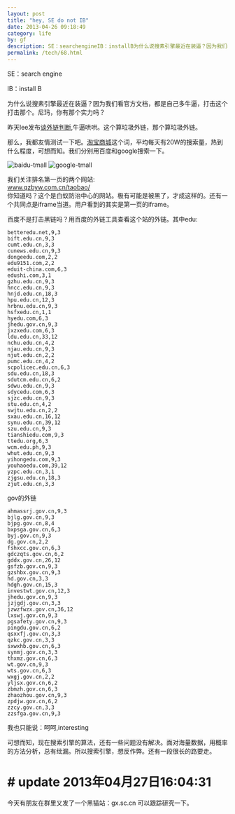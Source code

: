 ```yaml
---
layout: post
title: "hey, SE do not IB"
date: 2013-04-26 09:18:49
category: life
by: gf
description: SE：searchengineIB：installB为什么说搜素引擎最近在装逼？因为我们看官方文档，都是自己多牛逼，打击这个打击那个。尼玛，你有那个实力吗？昨天lee发布谈外链判断,牛逼哄哄。这个算
permalink: /tech/68.html
---
```

SE：search engine

IB：install B

为什么说搜素引擎最近在装逼？因为我们看官方文档，都是自己多牛逼，打击这个打击那个。尼玛，你有那个实力吗？

昨天lee发布[谈外链判断][Link 1],牛逼哄哄。这个算垃圾外链，那个算垃圾外链。

那么，我都友情测试一下吧。[淘宝商城][Link 2]这个词，平均每天有20W的搜索量，热到什么程度，可想而知。我们分别用百度和google搜索一下。

![baidu-tmall][] ![google-tmall][]

我们关注排名第一页的两个网站:  
www.qzbyw.com.cn/taobao/  
你知道吗？这个是白蚁防治中心的网站。极有可能是被黑了，才成这样的。还有一个共同点是iframe当道。用户看到的其实是第一页的iframe。

百度不是打击黑链吗？用百度的外链工具查看这个站的外链。其中edu:

    betteredu.net,9,3
    bift.edu.cn,9,3
    cumt.edu.cn,3,3
    cunews.edu.cn,9,3
    dongeedu.com,2,2
    edu9151.com,2,2
    eduit-china.com,6,3
    edushi.com,3,1
    gzhu.edu.cn,9,3
    hncc.edu.cn,9,3
    hnjd.edu.cn,18,3
    hpu.edu.cn,12,3
    hrbnu.edu.cn,9,3
    hsfxedu.cn,1,1
    hyedu.com,6,3
    jhedu.gov.cn,9,3
    jxzxedu.com,6,3
    ldu.edu.cn,33,12
    nchu.edu.cn,4,2
    njau.edu.cn,9,3
    njut.edu.cn,2,2
    pumc.edu.cn,4,2
    scpolicec.edu.cn,6,3
    sdu.edu.cn,18,3
    sdutcm.edu.cn,6,2
    sdwu.edu.cn,9,3
    sdycedu.com,6,3
    sjzc.edu.cn,9,3
    stu.edu.cn,4,2
    swjtu.edu.cn,2,2
    sxau.edu.cn,16,12
    synu.edu.cn,39,12
    szu.edu.cn,9,3
    tianshiedu.com,9,3
    ttedu.org,6,3
    wcm.edu.ph,9,3
    whut.edu.cn,9,3
    yihongedu.com,9,3
    youhaoedu.com,39,12
    yzpc.edu.cn,3,1
    zjgsu.edu.cn,18,3
    zjut.edu.cn,3,3

gov的外链

    ahmassrj.gov.cn,9,3
    bjlg.gov.cn,9,3
    bjpg.gov.cn,8,4
    bxpsga.gov.cn,6,3
    byj.gov.cn,9,3
    dg.gov.cn,2,2
    fshxcc.gov.cn,6,3
    gdczqts.gov.cn,6,2
    gddx.gov.cn,26,12
    gsfzb.gov.cn,9,3
    gzshbx.gov.cn,9,3
    hd.gov.cn,3,3
    hdgh.gov.cn,15,3
    investwt.gov.cn,12,3
    jhedu.gov.cn,9,3
    jzjgdj.gov.cn,3,3
    jzwzfwzx.gov.cn,36,12
    lxswj.gov.cn,9,3
    pgsafety.gov.cn,9,3
    pingdu.gov.cn,6,2
    qsxxfj.gov.cn,3,3
    qzkc.gov.cn,3,3
    sxwxhb.gov.cn,6,3
    synmj.gov.cn,3,3
    thxmz.gov.cn,6,3
    wt.gov.cn,9,3
    wts.gov.cn,6,3
    wxgj.gov.cn,2,2
    yljsx.gov.cn,6,2
    zbmzh.gov.cn,6,3
    zhaozhou.gov.cn,9,3
    zpdjw.gov.cn,6,2
    zzcy.gov.cn,3,3
    zzsfga.gov.cn,9,3

我也只能说：呵呵,interesting

可想而知，现在搜索引擎的算法，还有一些问题没有解决。面对海量数据，用概率的方法分析，总有纰漏。所以搜索引擎，想反作弊。还有一段很长的路要走。

# # update 2013年04月27日16:04:31 ##

今天有朋友在群里又发了一个黑猫站：gx.sc.cn 可以跟踪研究一下。


[Link 1]: http://zhanzhang.baidu.com/wiki/160
[Link 2]: http://index.baidu.com/main/word.php?word=%CC%D4%B1%A6%C9%CC%B3%C7
[baidu-tmall]: http://www.gfzj.us/images/baidu-tmall.png
[google-tmall]: http://www.gfzj.us/images/google-tmall.png

